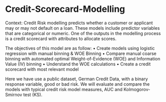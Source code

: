 # Credit-Scorecard-Modelling
Context:
Credit Risk modelling predicts whether a customer or applicant may or may not default on a loan. These models include predictor variables that are categorical or numeric. One of the outputs in the modelling process is a credit scorecard with attributes to allocate scores.

The objectives of this model are as follow:
•	Create models using logistic regression with manual binning & WOE Binning
•	Compare manual coarse binning with automated optimal Weight-of-Evidence (WOE) and Information Value (IV) binning
•	Understand the WOE calculations
•	Create a credit scorecard with most relevant model

Here we have use a public dataset, German Credit Data, with a binary response variable, good or bad risk. We will evaluate and compare the models with typical credit risk model measures, AUC and Kolmogorov-Smirnov test (KS).

